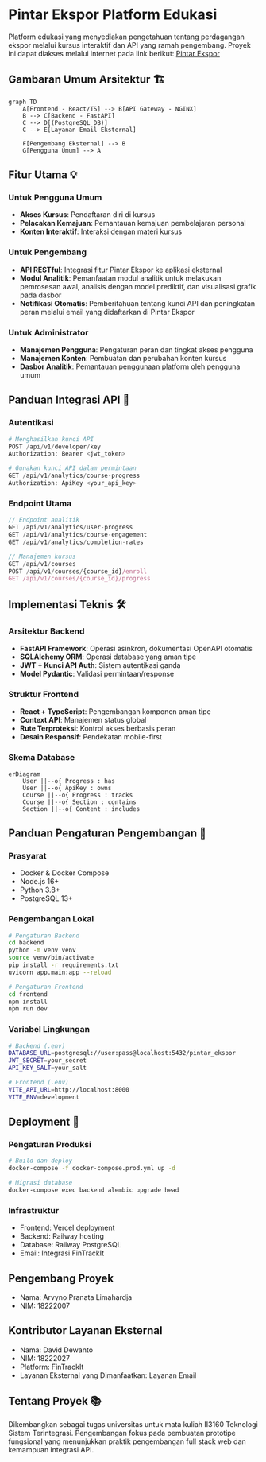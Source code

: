 # Pintar Ekspor Platform Edukasi

Platform edukasi yang menyediakan pengetahuan tentang perdagangan ekspor melalui kursus interaktif dan API yang ramah pengembang. Proyek ini dapat diakses melalui internet pada link berikut: [Pintar Ekspor](https://pintar-ekspor-frontend.vercel.app/)

## Gambaran Umum Arsitektur 🏗️

```mermaid
graph TD
    A[Frontend - React/TS] --> B[API Gateway - NGINX]
    B --> C[Backend - FastAPI]
    C --> D[(PostgreSQL DB)]
    C --> E[Layanan Email Eksternal]
    
    F[Pengembang Eksternal] --> B
    G[Pengguna Umum] --> A
```

## Fitur Utama 💡

### Untuk Pengguna Umum
- **Akses Kursus**: Pendaftaran diri di kursus
- **Pelacakan Kemajuan**: Pemantauan kemajuan pembelajaran personal
- **Konten Interaktif**: Interaksi dengan materi kursus

### Untuk Pengembang
- **API RESTful**: Integrasi fitur Pintar Ekspor ke aplikasi eksternal
- **Modul Analitik**: Pemanfaatan modul analitik untuk melakukan pemrosesan awal, analisis dengan model prediktif, dan visualisasi grafik pada dasbor
- **Notifikasi Otomatis**: Pemberitahuan tentang kunci API dan peningkatan peran melalui email yang didaftarkan di Pintar Ekspor

### Untuk Administrator
- **Manajemen Pengguna**: Pengaturan peran dan tingkat akses pengguna
- **Manajemen Konten**: Pembuatan dan perubahan konten kursus
- **Dasbor Analitik**: Pemantauan penggunaan platform oleh pengguna umum

## Panduan Integrasi API 🔌

### Autentikasi

```python
# Menghasilkan kunci API
POST /api/v1/developer/key
Authorization: Bearer <jwt_token>

# Gunakan kunci API dalam permintaan
GET /api/v1/analytics/course-progress
Authorization: ApiKey <your_api_key>
```

### Endpoint Utama

```typescript
// Endpoint analitik
GET /api/v1/analytics/user-progress
GET /api/v1/analytics/course-engagement
GET /api/v1/analytics/completion-rates

// Manajemen kursus
GET /api/v1/courses
POST /api/v1/courses/{course_id}/enroll
GET /api/v1/courses/{course_id}/progress
```

## Implementasi Teknis 🛠️

### Arsitektur Backend
- **FastAPI Framework**: Operasi asinkron, dokumentasi OpenAPI otomatis
- **SQLAlchemy ORM**: Operasi database yang aman tipe
- **JWT + Kunci API Auth**: Sistem autentikasi ganda
- **Model Pydantic**: Validasi permintaan/response

### Struktur Frontend
- **React + TypeScript**: Pengembangan komponen aman tipe
- **Context API**: Manajemen status global
- **Rute Terproteksi**: Kontrol akses berbasis peran
- **Desain Responsif**: Pendekatan mobile-first

### Skema Database

```mermaid
erDiagram
    User ||--o{ Progress : has
    User ||--o{ ApiKey : owns
    Course ||--o{ Progress : tracks
    Course ||--o{ Section : contains
    Section ||--o{ Content : includes
```

## Panduan Pengaturan Pengembangan 🔧

### Prasyarat
- Docker & Docker Compose
- Node.js 16+
- Python 3.8+
- PostgreSQL 13+

### Pengembangan Lokal

```bash
# Pengaturan Backend
cd backend
python -m venv venv
source venv/bin/activate
pip install -r requirements.txt
uvicorn app.main:app --reload

# Pengaturan Frontend
cd frontend
npm install
npm run dev
```

### Variabel Lingkungan

```bash
# Backend (.env)
DATABASE_URL=postgresql://user:pass@localhost:5432/pintar_ekspor
JWT_SECRET=your_secret
API_KEY_SALT=your_salt

# Frontend (.env)
VITE_API_URL=http://localhost:8000
VITE_ENV=development
```

## Deployment 🚀

### Pengaturan Produksi

```bash
# Build dan deploy
docker-compose -f docker-compose.prod.yml up -d

# Migrasi database
docker-compose exec backend alembic upgrade head
```

### Infrastruktur
- Frontend: Vercel deployment
- Backend: Railway hosting
- Database: Railway PostgreSQL
- Email: Integrasi FinTrackIt

## Pengembang Proyek
- Nama: Arvyno Pranata Limahardja  
- NIM: 18222007

## Kontributor Layanan Eksternal
- Nama: David Dewanto  
- NIM: 18222027  
- Platform: FinTrackIt  
- Layanan Eksternal yang Dimanfaatkan: Layanan Email

## Tentang Proyek 📚
Dikembangkan sebagai tugas universitas untuk mata kuliah II3160 Teknologi Sistem Terintegrasi. Pengembangan fokus pada pembuatan prototipe fungsional yang menunjukkan praktik pengembangan full stack web dan kemampuan integrasi API.
